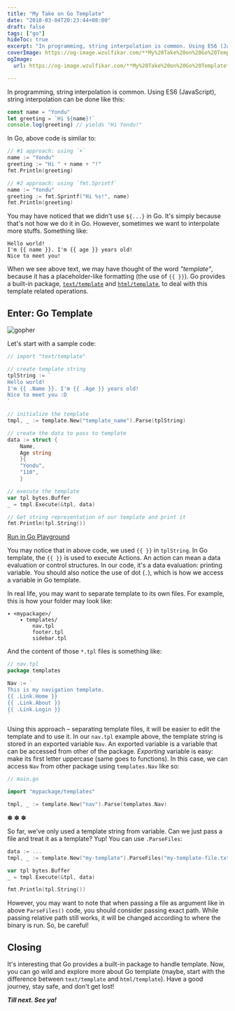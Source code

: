 ```yaml
---
title: "My Take on Go Template"
date: "2018-03-04T20:23:44+08:00"
draft: false
tags: ["go"]
hideToc: true
excerpt: "In programming, string interpolation is common. Using ES6 (JavaScript), string interpolation can be done like this:..."
coverImage: https://og-image.wzulfikar.com/**My%20Take%20on%20Go%20Template**.png?theme=dark&md=1&fontSize=100px&images=NO_IMAGE&images=https%3A%2F%2Fcdn.svgporn.com%2Flogos%2Fgo.svg%3Fresponse-content-disposition%3Dattachment%253Bfilename%253Dgo.svg
ogImage: 
  url: https://og-image.wzulfikar.com/**My%20Take%20on%20Go%20Template**.png?theme=dark&md=1&fontSize=100px&images=NO_IMAGE&images=https%3A%2F%2Fcdn.svgporn.com%2Flogos%2Fgo.svg%3Fresponse-content-disposition%3Dattachment%253Bfilename%253Dgo.svg

---
```


In programming, string interpolation is common. Using ES6 (JavaScript), string interpolation can be done like this:

<!--more-->

```js
const name = "Yondu"
let greeting = `Hi ${name}!`
console.log(greeting) // yields "Hi Yondu!"
```

In Go, above code is similar to:

```go
// #1 approach: using `+`
name := "Yondu"
greeting := "Hi " + name + "!"
fmt.Println(greeting)

// #2 approach: using `fmt.Sprintf`
name := "Yondu"
greeting := fmt.Sprintf("Hi %s!", name)
fmt.Println(greeting)
```

You may have noticed that we didn't use `${...}` in Go. It's simply because that's not how we do it in Go. However, sometimes we want to interpolate more stuffs. Something like:

```
Hello world!
I'm {{ name }}. I'm {{ age }} years old!
Nice to meet you!
```

When we see above text, we may have thought of the word *"template"*, because it has a placeholder-like formatting (the use of `{{ }}`). Go provides a built-in package, [`text/template`](https://golang.org/pkg/text/template/) and [`html/template`](https://golang.org/pkg/html/template/), to deal with this template related operations.

## Enter: Go Template

![gopher](/images/gopher-head-sm.png#featured) 

Let's start with a sample code:

```go
// import "text/template"

// create template string
tplString := `
Hello world!
I'm {{ .Name }}. I'm {{ .Age }} years old!
Nice to meet you :D
`

// initialize the template
tmpl, _ := template.New("template_name").Parse(tplString)

// create the data to pass to template
data := struct {
    Name, 
    Age string
    }{
    "Yondu",
    "110",
    }

// execute the template
var tpl bytes.Buffer
_ = tmpl.Execute(&tpl, data)

// Get string representation of our template and print it
fmt.Println(tpl.String())
```
[Run in Go Playground](https://play.golang.org/p/DlSE2I-f0er)

You may notice that in above code, we used `{{ }}` in `tplString`. In Go template, the `{{ }}` is used to execute Actions. An action can mean a data evaluation or control structures. In our code, it's a data evaluation: printing variable. You should also notice the use of dot (`.`), which is how we access a variable in Go template.

In real life, you may want to separate template to its own files. For example, this is how your folder may look like:

```
▾ <mypackage>/
    ▾ templates/
        nav.tpl
        footer.tpl
        sidebar.tpl
```

And the content of those `*.tpl` files is something like:

```go
// nav.tpl
package templates

Nav := `
This is my navigation template.
{{ .Link.Home }}
{{ .Link.About }}
{{ .Link.Login }}
`
```

Using this approach – separating template files, it will be easier to edit the template and to use it. In our `nav.tpl` example above, the template string is stored in an exported variable `Nav`. An exported variable is a variable that can be accessed from other of the package. *Exporting* variable is easy: make its first letter uppercase (same goes to functions). In this case, we can access `Nav` from other package using `templates.Nav` like so:

```go
// main.go

import "mypackage/templates"

tmpl, _ := template.New("nav").Parse(templates.Nav)
```

<p class="text-center red">✽ ✽ ✽
</p>

So far, we've only used a template string from variable. Can we just pass a file and treat it as a template? Yup! You can use `.ParseFiles`:

```go
data := ... 
tmpl, _ := template.New("my-template").ParseFiles("my-template-file.txt")

var tpl bytes.Buffer
_ = tmpl.Execute(&tpl, data)

fmt.Println(tpl.String())
```

However, you may want to note that when passing a file as argument like in above `ParseFiles()` code, you should consider passing exact path. While passing relative path still works, it will be changed according to where the binary is run. So, be careful!

## Closing

It's interesting that Go provides a built-in package to handle template. Now, you can go wild and explore more about Go template (maybe, start with the difference between `text/template` and `html/template`). Have a good journey, stay safe, and don't get lost!

***Till next. See ya!***